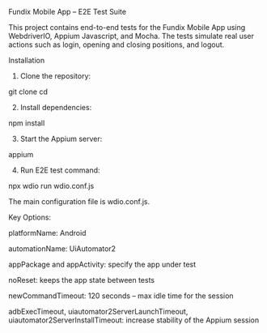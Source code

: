 Fundix Mobile App – E2E Test Suite

This project contains end-to-end tests for the Fundix Mobile App using WebdriverIO, Appium Javascript, and Mocha.
The tests simulate real user actions such as login, opening and closing positions, and logout.

Installation

1. Clone the repository:

git clone <repo-url>
cd <repo-folder>

2. Install dependencies:

npm install

3. Start the Appium server:

appium

4. Run E2E test command:

npx wdio run wdio.conf.js
   

The main configuration file is wdio.conf.js.

Key Options:

platformName: Android

automationName: UiAutomator2

appPackage and appActivity: specify the app under test

noReset: keeps the app state between tests

newCommandTimeout: 120 seconds – max idle time for the session

adbExecTimeout, uiautomator2ServerLaunchTimeout, uiautomator2ServerInstallTimeout: increase stability of the Appium session
